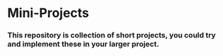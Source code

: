 # Mini-Projects

<h3> This repository is collection of short projects, you could try and implement these in your larger project. </h3> 
